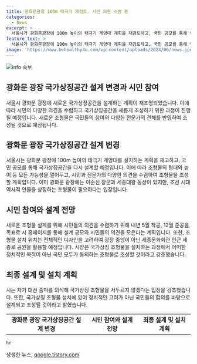 ```yaml
---
title: 광화문광장 100m 태극기 재검토. 시민 의견 수렴 중
categories:
  - News
excerpt: >
  서울시가 광화문광장에 100m 높이의 태극기 게양대 계획을 재검토하고, 국민 공모를 통해 국가상징공간 설계를 추진한다. 오세훈 시장은 시민과 전문가 의견을 존중하며, 광장 중앙이 아닌 세종로 공원에 설치하겠다고 밝혔다. 내년 5월 착공, 12월 준공을 목표로 시 홈페이지를 통해 설계 공모와 시민 의견을 수렴할 예정. 이에 대한 오 시장의 의식적 설치는 아니며, 국가상징 조형물 설치를 서두르겠다고 전했다.
feature_text: >
  서울시가 광화문광장에 100m 높이의 태극기 게양대 계획을 재검토하고, 국민 공모를 통해 국가상징공간 설계를 추진한다. 오세훈 시장은 시민과 전문가 의견을 존중하며, 광장 중앙이 아닌 세종로 공원에 설치하겠다고 밝혔다. 내년 5월 착공, 12월 준공을 목표로 시 홈페이지를 통해 설계 공모와 시민 의견을 수렴할 예정. 이에 대한 오 시장의 의식적 설치는 아니며, 국가상징 조형물 설치를 서두르겠다고 전했다.
image: 'https://www.behealthy4u.com/wp-content/uploads/2024/06/news.jpg'
---
```


<p><img src="https://www.behealthy4u.com/wp-content/uploads/2024/06/news.jpg" alt="info 속보" /></p>

<h2>광화문 광장 국가상징공간 설계 변경과 시민 참여</h2>

<p data-ke-size="size16">서울시 광화문 광장에 새로운 국가상징공간을 설계하는 계획이 재조명되었습니다. 이에 따라 시민의 다양한 의견을 수렴하고 국가상징공간을 새롭게 조성하기 위한 과정이 진행될 예정입니다. 새로운 조형물은 국민들의 참여와 다양한 전문가의 견해를 반영하여 조성될 것으로 예상됩니다.</p>

<h2 data-ke-size="size26">광화문 광장 국가상징공간 설계 변경</h2>

<p data-ke-size="size16">서울시는 광화문 광장에 100m 높이의 태극기 게양대를 설치하는 계획을 재고하고, 국민 공모를 통해 국가상징공간을 다시 설계할 예정입니다. 이에 따라 조형물의 형태와 높이 등 모든 가능성을 열어두고, 시민과 전문가의 다양한 의견을 수렴하여 조형물을 조성할 계획입니다. 이미 광화문 광장에는 이순신 장군과 세종대왕 동상이 있지만, 조선 시대 역사적 인물을 상징하는 조형물이 필요하다는 입장입니다.</p>

<h2 data-ke-size="size26">시민 참여와 설계 전망</h2>

<p data-ke-size="size16">새로운 조형물 설계를 위해 시민들의 의견을 수렴하기 위해 내년 5월 착공, 12월 준공을 목표로 시 홈페이지를 통해 설계 공모와 시민들의 의견을 모은다는 계획입니다. 또한, 조형물 설치 위치는 전체적인 디자인을 고려하여 광장 중앙이 아닌 세종문화회관 인근 세종로 공원을 활용할 예정입니다. 시장은 국가상징 조형물을 설치하는 과정에서 어떠한 정치적인 목적이 아닌 국민 모두가 동의하는 조형물로 조성할 것이라고 강조했습니다.</p>

<h2 data-ke-size="size26">최종 설계 및 설치 계획</h2>

<p data-ke-size="size16">시는 차기 대선 출마를 의식해 국가상징 조형물을 서두르지 않겠다는 입장을 강조했습니다. 또한, 국가상징 조형물 설치에 있어 정치적인 고려가 아닌 국민들의 합의를 바탕으로 설계되고 조성될 것이라고 밝혔습니다.</p>

<table>
    <tbody>
        <tr>
            <td style="text-align: center; height: 17px;"><b>광화문 광장 국가상징공간 설계 변경</b></td>
            <td style="text-align: center; height: 17px;"><b>시민 참여와 설계 전망</b></td>
            <td style="text-align: center; height: 17px;"><b>최종 설계 및 설치 계획</b></td>
        </tr>
    </tbody>
</table>

<p data-ke-size="size16"></p>

<pre><code>hr
</code></pre>

<p data-ke-size="size16"></p>
생생한 뉴스, <a href="https://qoogle.tistory.com" rel="dofollow">qoogle.tistory.com</a>


